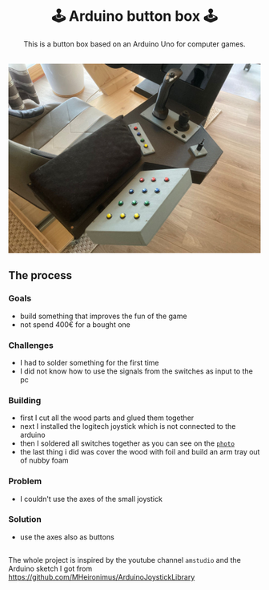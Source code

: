 <h1 align="center">
  🕹 Arduino button box 🕹
</h1>
 
<div align="center">This is a button box based on an Arduino Uno for computer games.</div><br>

![img-1](https://github.com/LordofGhost/Arduino-button-box/blob/main/images/img-1.jpg)

## The process

### Goals 

- build something that improves the fun of the game
- not spend 400€ for a bought one

### Challenges

- I had to solder something for the first time
- I did not know how to use the signals from the switches as input to the pc

### Building

- first I cut all the wood parts and glued them together
- next I installed the logitech joystick which is not connected to the arduino
- then I soldered all switches together as you can see on the [`photo`](https://github.com/LordofGhost/Arduino-button-box/blob/main/images/img-8.jpg)
- the last thing i did was cover the wood with foil and build an arm tray out of nubby foam

### Problem

- I couldn't use the axes of the small joystick

### Solution

- use the axes also as buttons


##

The whole project is inspired by the youtube channel `amstudio` and the Arduino sketch I got from https://github.com/MHeironimus/ArduinoJoystickLibrary
